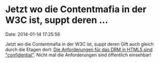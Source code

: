 Jetzt wo die Contentmafia in der W3C ist, suppt deren \...
==========================================================

Date: 2014-01-14 17:25:56

Jetzt wo die Contentmafia in der W3C ist, suppt deren Gift auch gleich
durch die Etagen dort: [Die Anforderungen für das DRM in HTML5 sind
\"confidential\"](http://lists.w3.org/Archives/Public/public-restrictedmedia/2014Jan/0060.html).
Nicht mal die Anforderungen sind öffentlich einsehbar!
